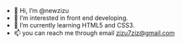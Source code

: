 - 👋 Hi, I’m @newzizu
- 👀 I’m interested in front end developing.
- 🌱 I’m currently learning HTML5 and CSS3.
- 📫 you can reach me through email zizu7ziz@gmail.com

<!---
newzizu/newzizu is a ✨ special ✨ repository because its `README.md` (this file) appears on your GitHub profile.
You can click the Preview link to take a look at your changes.
--->
